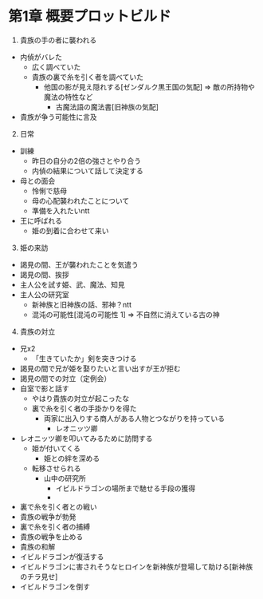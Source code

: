 # 第1章 概要プロットビルド
1. 貴族の手の者に襲われる
  - 内偵がバレた
    - 広く調べていた
    - 貴族の裏で糸を引く者を調べていた
      - 他国の影が見え隠れする[ゼンダルク黒王国の気配] => 敵の所持物や魔法の特性など
        - 古魔法語の魔法書[旧神族の気配]
  - 貴族が争う可能性に言及
2. 日常
  - 訓練
    - 昨日の自分の2倍の強さとやり合う
    - 内偵の結果について話して決定する
  - 母との面会
    - 怜悧で慈母
    - 母の心配襲われたことについて
    - 準備を入れたいntt
  - 王に呼ばれる
    - 姫の到着に合わせて来い
3. 姫の来訪
  - 謁見の間、王が襲われたことを気遣う
  - 謁見の間、挨拶
  - 主人公を試す姫、武、魔法、知見
  - 主人公の研究室
    - 新神族と旧神族の話、邪神？ntt
    - 混沌の可能性[混沌の可能性 1] => 不自然に消えている古の神
4. 貴族の対立
  - 兄x2
    - 「生きていたか」剣を突きつける
  - 謁見の間で兄が姫を娶りたいと言い出すが王が拒む
  - 謁見の間での対立（定例会）
  - 自室で影と話す
    - やはり貴族の対立が起こったな
    - 裏で糸を引く者の手掛かりを得た
      - 両家に出入りする商人がある人物とつながりを持っている
        - レオニッツ卿
- レオニッツ卿を叩いてみるために訪問する
  - 姫が付いてくる
    - 姫との絆を深める
  - 転移させられる
    - 山中の研究所
      - イビルドラゴンの場所まで馳せる手段の獲得
      - 
- 裏で糸を引く者との戦い
- 貴族の戦争が勃発
- 裏で糸を引く者の捕縛
- 貴族の戦争を止める
- 貴族の和解
- イビルドラゴンが復活する
- イビルドラゴンに害されそうなヒロインを新神族が登場して助ける[新神族のチラ見せ]
- イビルドラゴンを倒す
